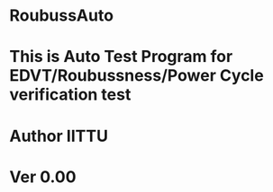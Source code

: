# RoubussAuto

# This is Auto Test Program for EDVT/Roubussness/Power Cycle verification test

# Author IITTU

# Ver 0.00
